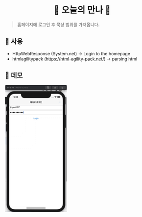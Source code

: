 <h1 align="center">📖 오늘의 만나 📖 </h1>

> 홈페이지에 로그인 후 묵상 범위를 가져옵니다. </br>

## 📌 사용
* HttpWebResponse (System.net) -> Login to the homepage
* htmlagilitypack (https://html-agility-pack.net/) -> parsing html

## 📌 데모
<p>
<img src="https://github.com/Jinyeob/Today-Manna-Hybrid/blob/master/video.gif" width="40%"/>
</p>
